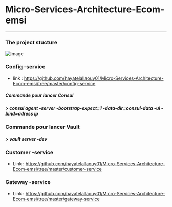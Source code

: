 # Micro-Services-Architecture-Ecom-emsi
----------------------------------
###  The project stucture
![image](https://github.com/hayatelallaouy01/Micro-Services-Architecture-Ecom-emsi/assets/123452386/7732ee65-1cd7-4c0c-b695-9621d3487852)
### Config -service 
* link :  https://github.com/hayatelallaouy01/Micro-Services-Architecture-Ecom-emsi/tree/master/config-service

 ##### Commande pour lancer Consul
##### > consul agent -server -bootstrap-expect=1 -data-dir=consul-data -ui -bind=adress ip

### Commande pour lancer Vault
##### > vault server -dev

### Customer -service 
* Link :  https://github.com/hayatelallaouy01/Micro-Services-Architecture-Ecom-emsi/tree/master/customer-service
 ### Gateway -service
  * Link : https://github.com/hayatelallaouy01/Micro-Services-Architecture-Ecom-emsi/tree/master/gateway-service

